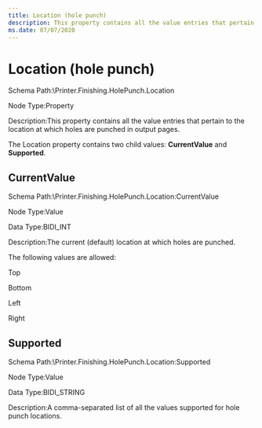 ```yaml
---
title: Location (hole punch)
description: This property contains all the value entries that pertain to the location at which holes are punched in output pages.
ms.date: 07/07/2020
---
```


# Location (hole punch)

Schema Path:\\Printer.Finishing.HolePunch.Location

Node Type:Property

Description:This property contains all the value entries that pertain to the location at which holes are punched in output pages.

The Location property contains two child values: **CurrentValue** and **Supported**.

## CurrentValue

Schema Path:\\Printer.Finishing.HolePunch.Location:CurrentValue

Node Type:Value

Data Type:BIDI\_INT

Description:The current (default) location at which holes are punched.

The following values are allowed:

Top

Bottom

Left

Right

## Supported

Schema Path:\\Printer.Finishing.HolePunch.Location:Supported

Node Type:Value

Data Type:BIDI\_STRING

Description:A comma-separated list of all the values supported for hole punch locations.
